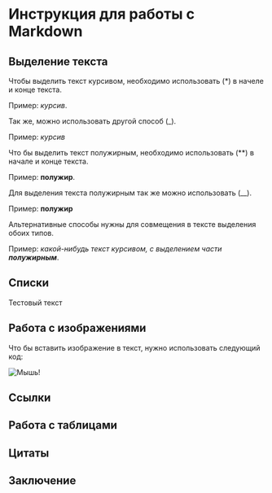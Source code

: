 # Инструкция для работы с Markdown

## Выделение текста

Чтобы выделить текст курсивом, необходимо использовать (*) в начеле и конце текста. 

Пример: *курсив*.

Так же, можно использовать другой способ (_).

Пример: _курсив_

Что бы выделить текст полужирным, необходимо использовать (**) в начале и конце текста.

Пример: **полужир**.

Для выделения текста полужирным так же можно использовать (__).

Пример: __полужир__

Альтернативные способы нужны для совмещения в тексте выделения обоих типов.

Пример: _какой-нибудь текст курсивом, с выделением части **полужирным**_.

## Списки
Тестовый текст
## Работа с изображениями

Что бы вставить изображение в текст, нужно использовать следующий код:

![Мышь!](jyGdYLdW0Us.jpg)

## Ссылки

## Работа с таблицами

## Цитаты

## Заключение
